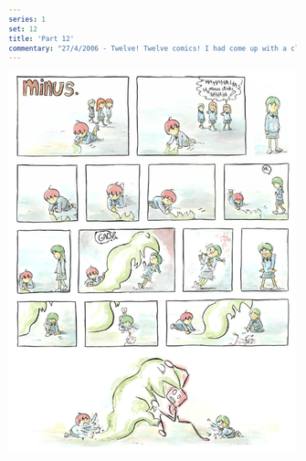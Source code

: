 ```yaml
---
series: 1
set: 12
title: 'Part 12'
commentary: "27/4/2006 - Twelve! Twelve comics! I had come up with a clever comment to make about the number thirteen, but upon editing this file I found that I had not reached that number yet...so...so I can't use it. Also: the comics revue is finished and minus is the only comic updating on the site now. And so that box in the middle of the main page that points to the last updated comic is looking pretty useless right now. But it won't be useless in a few months probably! Yeah."
---
```


![](../../../../assets/minus/part-12/minus12.jpg)